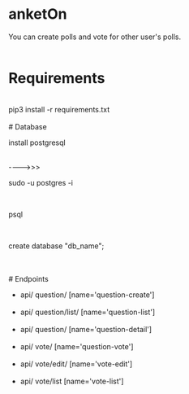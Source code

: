 # anketOn

You can create polls and vote for other user's polls. </br>
</br>
# Requirements
</br>
pip3 install -r requirements.txt</br>
</br>
# Database
</br>
<p>install postgresql </p></br>
---->>> </br>
<p>sudo -u postgres -i </p> </br>
<p>psql </p> </br>
<p>create database "db_name"; </p> </br>
</br>
# Endpoints
</br><ul>
 <li>api/ question/ [name='question-create'] </li></br>
 <li>api/ question/list/ [name='question-list'] </li></br>
 <li>api/ question/<slug> [name='question-detail'] </li></br>
 <li>api/ vote/ [name='question-vote'] </li></br>
 <li>api/ vote/edit/<int:pk> [name='vote-edit'] </li></br>
 <li>api/ vote/list [name='vote-list'] </li></br>
  </br>
